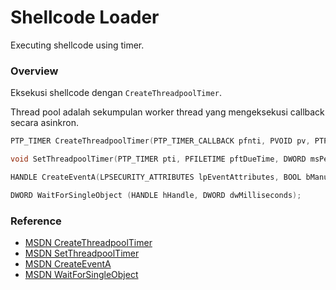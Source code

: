 # Shellcode Loader

Executing shellcode using timer.

### Overview

Eksekusi shellcode dengan `CreateThreadpoolTimer`.

Thread pool adalah sekumpulan worker thread yang mengeksekusi callback secara asinkron.

```c++
PTP_TIMER CreateThreadpoolTimer(PTP_TIMER_CALLBACK pfnti, PVOID pv, PTP_CALLBACK_ENVIRON pcbe);

void SetThreadpoolTimer(PTP_TIMER pti, PFILETIME pftDueTime, DWORD msPeriod, DWORD msWindowLength);

HANDLE CreateEventA(LPSECURITY_ATTRIBUTES lpEventAttributes, BOOL bManualReset, BOOL bInitialState, LPCSTR lpName);

DWORD WaitForSingleObject (HANDLE hHandle, DWORD dwMilliseconds);
```

### Reference 

- [MSDN CreateThreadpoolTimer](https://docs.microsoft.com/en-us/windows/win32/api/threadpoolapiset/nf-threadpoolapiset-createthreadpooltimer)
- [MSDN SetThreadpoolTimer](https://docs.microsoft.com/en-us/windows/win32/api/threadpoolapiset/nf-threadpoolapiset-setthreadpooltimer)
- [MSDN CreateEventA](https://docs.microsoft.com/en-us/windows/win32/api/synchapi/nf-synchapi-createeventa)
- [MSDN WaitForSingleObject](https://docs.microsoft.com/en-us/windows/win32/api/synchapi/nf-synchapi-waitforsingleobject)